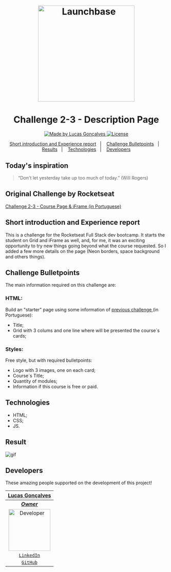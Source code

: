 <h1 align="center">
    <img alt="Launchbase" src="https://storage.googleapis.com/golden-wind/bootcamp-launchbase/logo.png" width="300px" />
</h1>
<h1 align="center">
    <strong> Challenge 2-3 - Description Page</strong>
</h1>

<p align="center">

  <a href="https://github.com/Auriflanos">
    <img alt="Made by Lucas Gonçalves" src="https://img.shields.io/badge/made%20by-Lucas%20Gonçalves-blue">
  </a>

  <a href="LICENSE" >
    <img alt="License" src="https://img.shields.io/badge/license-MIT-blue">
  </a>

</p>

<p align="center">
  <a href="#Short-introduction-and-Experience-report">Short introduction and Experience report</a>&nbsp;&nbsp;&nbsp;|&nbsp;&nbsp;&nbsp;
  <a href="#Challenge-Bulletpoints">Challenge Bulletpoints</a>&nbsp;&nbsp;&nbsp;|&nbsp;&nbsp;&nbsp;
  <a href="#Result">Results</a>&nbsp;&nbsp;&nbsp;|&nbsp;&nbsp;&nbsp;
  <a href="#Technologies">Technologies</a>&nbsp;&nbsp;&nbsp;|&nbsp;&nbsp;&nbsp;
  <a href="#Developers">Developers</a>
</p>


## Today's inspiration
> “Don't let yesterday take up too much of today.” (Will Rogers)

## Original Challenge by Rocketseat
<a href="https://github.com/Rocketseat/bootcamp-launchbase-desafios-02/blob/master/desafios/02-3-pagina-cursos-e-iframe.md"> Challenge 2-3 - Course Page & iFrame  (in Portuguese) </a>

## Short introduction and Experience report
This is a challenge for the Rocketseat Full Stack dev bootcamp. It starts the student on Grid and iFrame as well, 
and, for me, it was an exciting opportunity to try new things going beyond what the course requested.
So I added a few more details on the page (Neon borders, space background and others things).

## Challenge Bulletpoints
The main information required on this challenge are:

### HTML:
Build an "starter" page using some information of <a href="https://github.com/Auriflanos/Rocketlaunch_bootcamp_Challenge2.2"> previous challenge </a>(in Portuguese):
* Title;
* Grid with 3 colums and one line where will be presented the course´s cards;

### Styles:
Free style, but with required bulletpoints:
* Logo with 3 images, one on each card;
* Course´s Title;
* Quantity of modules;
* Information if this course is free or paid.

## Technologies
* HTML;
* CSS;
* JS.

## Result
![gif]()

## Developers
These amazing people supported on the development of this project!

| <a href="https://github.com/Auriflanos" target="_blank">**Lucas Gonçalves**</a> | 
| :---: |
| <a href="https://github.com/Auriflanos" target="_blank">***Owner***</a> |
|<img alt="Developer" title="Developer" src="https://avatars0.githubusercontent.com/u/66454089?s=460&u=7d44989a97508ae37a8d5d81fb1bf19e005f15e9&v=4" width="130px" />| 
| <a href="https://www.linkedin.com/in/lucasrgoncalves/" target="_blank">`LinkedIn`</a> | 
| <a href="https://github.com/Auriflanos" target="_blank">`GitHub`</a> 